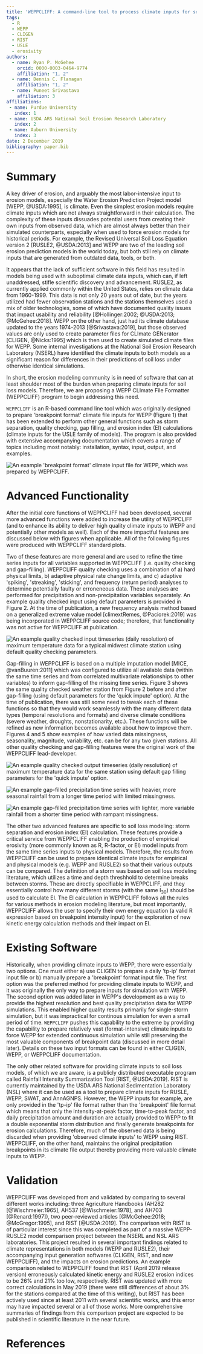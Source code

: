 ```yaml
---
title: 'WEPPCLIFF: A command-line tool to process climate inputs for soil loss models'
tags:
  - R
  - WEPP
  - CLIGEN
  - RIST
  - USLE
  - erosivity
authors:
  - name: Ryan P. McGehee
    orcid: 0000-0003-0464-9774
    affiliation: "1, 2"
  - name: Dennis C. Flanagan
    affiliation: "1, 2"
  - name: Puneet Srivastava
    affiliation: 3
affiliations:
 - name: Purdue University
   index: 1
 - name: USDA ARS National Soil Erosion Research Laboratory
   index: 2
 - name: Auburn University
   index: 3
date: 2 December 2019
bibliography: paper.bib
---
```


# Summary

A key driver of erosion, and arguably the most labor-intensive input to erosion models, especially the Water Erosion Prediction Project model [WEPP, @USDA:1995], is climate. Even the simplest erosion models require climate inputs which are not always straightforward in their calculation. The complexity of these inputs dissuades potential users from creating their own inputs from observed data, which are almost always better than their simulated counterparts, especially when used to force erosion models for historical periods. For example, the Revised Universal Soil Loss Equation version 2 [RUSLE2, @USDA:2013] and WEPP are two of the leading soil erosion prediction models in the world today, but both still rely on climate inputs that are generated from outdated data, tools, or both.

It appears that the lack of sufficient software in this field has resulted in models being used with suboptimal climate data inputs, which can, if left unaddressed, stifle scientific discovery and advancement. RUSLE2, as currently applied commonly within the United States, relies on climate data from 1960-1999. This data is not only 20 years out of date, but the years utilized had fewer observation stations and the stations themselves used a mix of older technologies, some of which have documented quality issues that impact usability and reliability [@Hollinger:2002; @USDA:2013; @McGehee:2018]. WEPP on the other hand, just had its climate database updated to the years 1974-2013 [@Srivastava:2019], but those observed values are only used to create parameter files for CLImate GENerator [CLIGEN, @Nicks:1995] which is then used to create simulated climate files for WEPP. Some internal investigations at the National Soil Erosion Research Laboratory (NSERL) have identified the climate inputs to both models as a significant reason for differences in their predictions of soil loss under otherwise identical simulations.

In short, the erosion modeling community is in need of software that can at least shoulder most of the burden when preparing climate inputs for soil loss models. Therefore, we are proposing a WEPP CLImate File Formatter (WEPPCLIFF) program to begin addressing this need.

``WEPPCLIFF`` is an R-based command line tool which was originally designed to prepare 'breakpoint format' climate file inputs for WEPP (Figure 1) that has been extended to perform other general functions such as storm separation, quality checking, gap filling, and erosion index (EI) calculations (climate inputs for the USLE family of models). The program is also provided with extensive accompanying documentation which covers a range of topics including most notably: installation, syntax, input, output, and examples.

![An example 'breakpoint format' climate input file for WEPP, which was prepared by WEPPCLIFF.](KMQE_CLI_FILE_COLOR.png)

# Advanced Functionality

After the initial core functions of WEPPCLIFF had been developed, several more advanced functions were added to increase the utility of WEPPCLIFF (and to enhance its ability to deliver high quality climate inputs to WEPP and potentially other models as well). Each of the more impactful features are discussed below with figures when applicable. All of the following figures were produced with WEPPCLIFF standard plots.

Two of these features are more general and are used to refine the time series inputs for all variables supported in WEPPCLIFF (i.e. quality checking and gap-filling). WEPPCLIFF quality checking uses a combination of a) hard physical limits, b) adaptive physical rate change limits, and c) adaptive 'spiking', 'streaking', 'sticking', and frequency (return period) analyses to determine potentially faulty or erroneneous data. These analyses are performed for precipitation and non-precipitation variables separately. An example quality checked input using default parameters is provided in Figure 2. At the time of publication, a new frequency analysis method based on a generalized extreme value model [climextRemes, @Paciorek:2019] was being incorporated in WEPPCLIFF source code; therefore, that functionality was not active for WEPPCLIFF at publication.

![An example quality checked input timeseries (daily resolution) of maximum temperature data for a typical midwest climate station using default quality checking parameters.](11419800_MAXIMUM_TEMPERATURE_INPUT_TS.png)

Gap-filling in WEPPCLIFF is based on a multiple imputation model [MICE, @vanBuuren:2011] which was configured to utilize all available data (within the same time series and from correlated multivariate relationships to other variables) to inform gap-filling of the missing time series. Figure 3 shows the same quality checked weather station from Figure 2 before and after gap-filling (using default parameters for the 'quick impute' option). At the time of publication, there was still some need to tweak each of these functions so that they would work seamlessly with the many different data types (temporal resolutions and formats) and diverse climate conditions (severe weather, droughts, nonstationarity, etc.). These functions will be refined as new information becomes available about how to improve them. Figures 4 and 5 show examples of how varied data missingness, seasonality, magnitude, variability, etc. can be for any two given stations. All other quality checking and gap-filling features were the original work of the WEPPCLIFF lead-developer.

![An example quality checked output timeseries (daily resolution) of maximum temperature data for the same station using default gap filling parameters for the 'quick impute' option.](11419800_MAXIMUM_TEMPERATURE_DAILY_TS.png)

![An example gap-filled precipitation time series with heavier, more seasonal rainfall from a longer time period with limited missingness.](KUIL_PRECIPITATION_DAILY_TS.png)

![An example gap-filled precipitation time series with lighter, more variable rainfall from a shorter time period with rampant missingness.](KYIP_PRECIPITATION_DAILY_TS.png)

The other two advanced features are specific to soil loss modeling: storm separation and erosion index (EI) calculation. These features provide a critical service from WEPPCLIFF enabling the production of empirical erosivity (more commonly known as R, R-factor, or EI) model inputs from the same time series inputs to physical models. Therefore, the results from WEPPCLIFF can be used to prepare identical climate inputs for empirical and physical models (e.g. WEPP and RUSLE2) so that their various outputs can be compared. The definition of a storm was based on soil loss modeling literature, which utilizes a time and depth threshhold to determine breaks between storms. These are directly specifiable in WEPPCLIFF, and they essentially control how many different storms (with the same I<sub>30</sub>) should be used to calculate EI. The EI calculation in WEPPCLIFF follows all the rules for various methods in erosion modeling literature, but most importantly, WEPPCLIFF allows the user to specify their own energy equation (a valid R expression based on breakpoint intensity input) for the exploration of new kinetic energy calculation methods and their impact on EI.

# Existing Software

Historically, when providing climate inputs to WEPP, there were essentially two options. One must either a) use CLIGEN to prepare a daily 'tp-ip' format input file or b) manually prepare a 'breakpoint' format input file. The first option was the preferred method for providing climate inputs to WEPP, and it was originally the only way to prepare inputs for simulation with WEPP. The second option was added later in WEPP's development as a way to provide the highest resolution and best quality precipitation data for WEPP simulations. This enabled higher quality results primarily for single-storm simulation, but it was impractical for continous simulation for even a small period of time. ``WEPPCLIFF`` pushes this capability to the extreme by providing the capability to prepare relatively vast (format-intensive) climate inputs to force WEPP for extended continuous simulation while still preserving the most valuable components of breakpoint data (discussed in more detail later). Details on these two input formats can be found in either CLIGEN, WEPP, or WEPPCLIFF documentation.

The only other related software for providing climate inputs to soil loss models, of which we are aware, is a publicly distributed executable program called Rainfall Intensity Summarization Tool [RIST, @USDA:2019]. RIST is currently maintained by the USDA ARS National Sedimentation Laboratory (NSL) where it can be used as a tool to prepare climate inputs for RUSLE, WEPP, SWAT, and AnnAGNPS. However, the WEPP inputs for example, are only provided in the 'tp-ip' file format rather than the 'breakpoint' file format which means that only the intensity-at-peak factor, time-to-peak factor, and daily precipitation amount and duration are actually provided to WEPP to fit a double exponential storm distribution and finally generate breakpoints for erosion calculations. Therefore, much of the observed data is being discarded when providing 'observed climate inputs' to WEPP using RIST. WEPPCLIFF, on the other hand, maintains the original precipitation breakpoints in its climate file output thereby providing more valuable climate inputs to WEPP.

# Validation

WEPPCLIFF was developed from and validated by comparing to several different works including: three Agriculture Handbooks (AH282 [@Wischmeier:1965], AH537 [@Wischmeier:1978], and AH703 [@Renard:1997]), two peer-reviewed articles [@McGehee:2018; @McGregor:1995], and RIST [@USDA:2019]. The comparison with RIST is of particular interest since this was completed as part of a massive WEPP-RUSLE2 model comparison project between the NSERL and NSL ARS laboratories. This project resulted in several important findings related to climate representations in both models (WEPP and RUSLE2), their accompanying input generation softwares (CLIGEN, RIST, and now WEPPCLIFF), and the impacts on erosion predictions. An example comparison related to WEPPCLIFF found that RIST (April 2019 release version) erroneously calculated kinetic energy and RUSLE2 erosion indices to be 26% and 21% too low, respectively. RIST was updated with more correct calculations in May 2019 (there were still differences of about 3% for the stations compared at the time of this writing), but RIST has been actively used since at least 2011 with several scientific works, and this error may have impacted several or all of those works. More comprehensive summaries of findings from this comparison project are expected to be published in scientific literature in the near future.

# References
